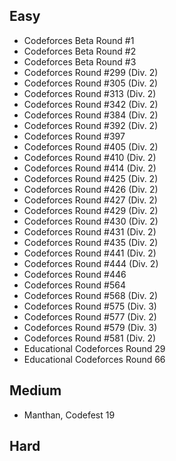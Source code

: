 ## Easy
* Codeforces Beta Round #1
* Codeforces Beta Round #2
* Codeforces Beta Round #3
* Codeforces Round #299 (Div. 2)
* Codeforces Round #305 (Div. 2)
* Codeforces Round #313 (Div. 2)
* Codeforces Round #342 (Div. 2)
* Codeforces Round #384 (Div. 2)
* Codeforces Round #392 (Div. 2)
* Codeforces Round #397
* Codeforces Round #405 (Div. 2)
* Codeforces Round #410 (Div. 2)
* Codeforces Round #414 (Div. 2)
* Codeforces Round #425 (Div. 2)
* Codeforces Round #426 (Div. 2)
* Codeforces Round #427 (Div. 2)
* Codeforces Round #429 (Div. 2)
* Codeforces Round #430 (Div. 2)
* Codeforces Round #431 (Div. 2)
* Codeforces Round #435 (Div. 2)
* Codeforces Round #441 (Div. 2)
* Codeforces Round #444 (Div. 2)
* Codeforces Round #446
* Codeforces Round #564
* Codeforces Round #568 (Div. 2)
* Codeforces Round #575 (Div. 3)
* Codeforces Round #577 (Div. 2)
* Codeforces Round #579 (Div. 3)
* Codeforces Round #581 (Div. 2)
* Educational Codeforces Round 29
* Educational Codeforces Round 66
## Medium
* Manthan, Codefest 19
## Hard
